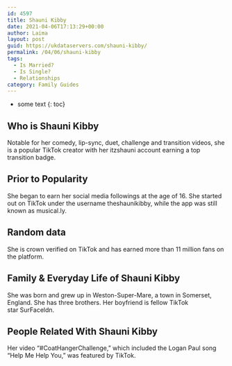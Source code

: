 ```yaml
---
id: 4597
title: Shauni Kibby
date: 2021-04-06T17:13:29+00:00
author: Laima
layout: post
guid: https://ukdataservers.com/shauni-kibby/
permalink: /04/06/shauni-kibby
tags:
  - Is Married?
  - Is Single?
  - Relationships
category: Family Guides
---
```


* some text
{: toc}


## Who is Shauni Kibby
                  
                  
                  
Notable for her comedy, lip-sync, duet, challenge and transition videos, she is a popular TikTok creator with her itzshauni account earning a top transition badge. 
                  
              
            
              
            
                
                
                
## Prior to Popularity
                  
                  
                  
She began to earn her social media followings at the age of 16. She started out on TikTok under the username theshaunikibby, while the app was still known as musical.ly. 
                  
              
            
              
            
                
                
                
## Random data
                  
                  
                  
She is crown verified on TikTok and has earned more than 11 million fans on the platform. 
                  
              
            
              
            
                
                
                
## Family & Everyday Life of Shauni Kibby
                  
                  
                  
She was born and grew up in Weston-Super-Mare, a town in Somerset, England. She has three brothers. Her boyfriend is fellow TikTok star SurFaceldn.
                  
              
            
              
            
                
                
                
## People Related With Shauni Kibby
                  
                  
                  
Her video &#8220;#CoatHangerChallenge,&#8221; which included the Logan Paul song &#8220;Help Me Help You,&#8221; was featured by TikTok.  
                  
              
            
              
            
                
              
            
              
              
            
            
              
            
          
          
          